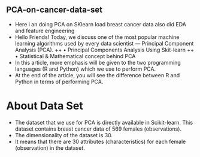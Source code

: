 ## PCA-on-cancer-data-set
+ Here i an doing PCA on SKlearn load breast cancer data also did EDA and feature engineering
+ Hello Friends! Today, we discuss one of the most popular machine learning algorithms used by every data scientist — Principal Component Analysis (PCA). 
++ •	Principal Components Analysis Using Skit-learn
++ •	Statistical & Mathematical concept behind PCA
+ In this article, more emphasis will be given to the two programming languages (R and Python) which we use to perform PCA. 
+ At the end of the article, you will see the difference between R and Python in terms of performing PCA.
# About Data Set
 -  The dataset that we use for PCA is directly available in Scikit-learn.  This dataset contains breast cancer data of 569 females (observations). 
 -  The dimensionality of the dataset is 30. 
 - It means that there are 30 attributes (characteristics) for each female (observation) in the dataset.
